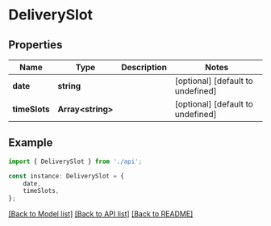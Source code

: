 # DeliverySlot


## Properties

Name | Type | Description | Notes
------------ | ------------- | ------------- | -------------
**date** | **string** |  | [optional] [default to undefined]
**timeSlots** | **Array&lt;string&gt;** |  | [optional] [default to undefined]

## Example

```typescript
import { DeliverySlot } from './api';

const instance: DeliverySlot = {
    date,
    timeSlots,
};
```

[[Back to Model list]](../README.md#documentation-for-models) [[Back to API list]](../README.md#documentation-for-api-endpoints) [[Back to README]](../README.md)
